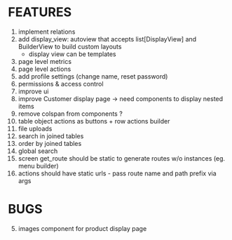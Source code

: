 # FEATURES
1. implement relations
2. add display_view: autoview that accepts list[DisplayView] and BuilderView to build custom layouts
    * display view can be templates
3. page level metrics
4. page level actions
5. add profile settings (change name, reset password)
6. permissions & access control
7. improve ui
8. improve Customer display page -> need components to display nested items
9. remove colspan from components ?
10. table object actions as buttons + row actions builder
11. file uploads
12. search in joined tables
13. order by joined tables
14. global search
15. screen get_route should be static to generate routes w/o instances (eg. menu builder)
16. actions should have static urls - pass route name and path prefix via args

# BUGS
5. images component for product display page
